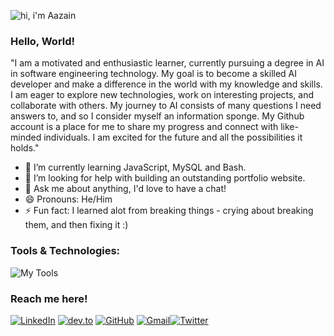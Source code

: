 ![hi, i'm Aazain](https://user-images.githubusercontent.com/43759637/216472029-20fb2eb3-2e8e-4e53-835d-ec24ef08dbc4.png)

### Hello, World!

"I am a motivated and enthusiastic learner, currently pursuing a degree in AI in software engineering technology. My goal is to become a skilled AI developer and make a difference in the world with my knowledge and skills. I am eager to explore new technologies, work on interesting projects, and collaborate with others. My journey to AI consists of many questions I need answers to, and so I consider myself an information sponge. My Github account is a place for me to share my progress and connect with like-minded individuals. I am excited for the future and all the possibilities it holds."


- 🌱 I’m currently learning JavaScript, MySQL and Bash.
- 🤔 I’m looking for help with building an outstanding portfolio website.
- 💬 Ask me about anything, I'd love to have a chat!
- 😄 Pronouns: He/Him
- ⚡ Fun fact: I learned alot from breaking things - crying about breaking them, and then fixing it :)


### Tools & Technologies:

![My Tools](https://skillicons.dev/icons?i=python,javascript,mysql,cpp,html,css,git,discord,figma,photoshop)


### Reach me here!

[![LinkedIn](https://skillicons.dev/icons?i=linkedin&link=https://www.linkedin.com/in/aazainkhan/)](https://www.linkedin.com/in/aazainkhan/)  [![dev.to](https://skillicons.dev/icons?i=devto&link=https://dev.to/aazainkhan)](https://dev.to/aazainkhan)  [![GitHub](https://skillicons.dev/icons?i=github&link=https://github.com/Aazainkhan)](https://github.com/Aazainkhan)  [![Gmail](https://user-images.githubusercontent.com/43759637/216711211-fe7c9403-9b9f-4e87-8aa5-35a0d4ceeef6.svg)](mailto:aazainkhan@gmail.com)[![Twitter](https://skillicons.dev/icons?i=twitter&link=https://twitter.com/Aazain_Official)](https://twitter.com/Aazain_Official)
